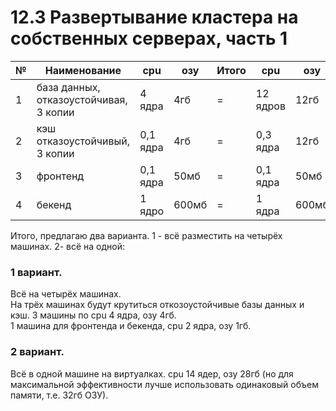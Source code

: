 # 12.3 Развертывание кластера на собственных серверах, часть 1  

|№|Наименование|cpu|озу|Итого|cpu|озу|  
|---|---|---|---|---|---|---|  
|1|база данных, отказоустойчивая, 3 копии|4 ядра|4гб|=|12 ядров|12гб|   
|2|кэш отказоустойчивый, 3 копии|0,1 ядра|4гб|=|0,3 ядра|12гб|  
|3|фронтенд|0,1 ядра|50мб|=|0,1 ядра|50мб|  
|4|бекенд|1 ядро|600мб|=|1 ядра|600мб|  

Итого, предлагаю два варианта. 1 - всё разместить на четырёх машинах. 2- всё на одной:   
### 1 вариант.  
Всё на четырёх машинах.   
На трёх машинах будут крутиться откозоустойчивые базы данных и кэш. 3 машины по cpu 4 ядра, озу 4гб.   
1 машина для фронтенда и бекенда, cpu 2 ядра, озу 1гб.   
### 2 вариант.  
Всё в одной машине на виртуалках. cpu 14 ядер, озу 28гб (но для максимальной эффективности лучше использовать одинаковый объем памяти, т.е. 32гб ОЗУ).  

